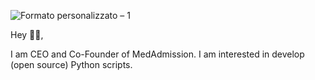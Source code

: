 ![Formato personalizzato – 1](https://user-images.githubusercontent.com/77266772/140807171-2da23004-39ef-472d-941b-591a8013d229.jpg)

Hey 👋🏻,

I am CEO and Co-Founder of MedAdmission. I am interested in develop (open source) Python scripts.

<!--


-->
